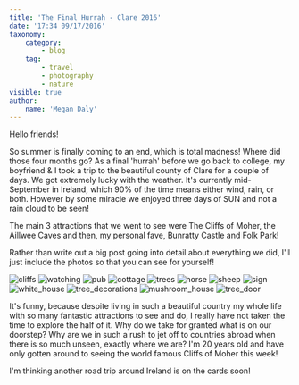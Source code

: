 ```yaml
---
title: 'The Final Hurrah - Clare 2016'
date: '17:34 09/17/2016'
taxonomy:
    category:
        - blog
    tag:
        - travel
        - photography
        - nature
visible: true
author:
    name: 'Megan Daly'
---
```


Hello friends!

So summer is finally coming to an end, which is total madness! Where did those four months go? 
As a final 'hurrah' before we go back to college, my boyfriend & I took a trip to the beautiful county of Clare for a couple of days. 
We got extremely lucky with the weather. It's currently mid-September in Ireland, which 90% of the time means either wind, rain, or both. However by some miracle we enjoyed three days of SUN and not a rain cloud to be seen!

The main 3 attractions that we went to see were The Cliffs of Moher, the Aillwee Caves and then, my personal fave, Bunratty Castle and Folk Park! 

Rather than write out a big post going into detail about everything we did, I'll just include the photos so that you can see for yourself!

![cliffs](cliffs.JPG)
![watching](watching.JPG)
![pub](pub.JPG)
![cottage](cottage.JPG)
![trees](trees.JPG)
![horse](horse.JPG)
![sheep](sheep.JPG)
![sign](sign.JPG)
![white_house](white_house.JPG)
![tree_decorations](tree_decorations.JPG)
![mushroom_house](mushroom_house.JPG)
![tree_door](tree_door.JPG)

It's funny, because despite living in such a beautiful country my whole life with so many fantastic attractions to see and do, I really have not taken the time to explore the half of it. Why do we take for granted what is on our doorstep? Why are we in such a rush to jet off to countries abroad when there is so much unseen, exactly where we are? I'm 20 years old and have only gotten around to seeing the world famous Cliffs of Moher this week!

I'm thinking another road trip around Ireland is on the cards soon!
